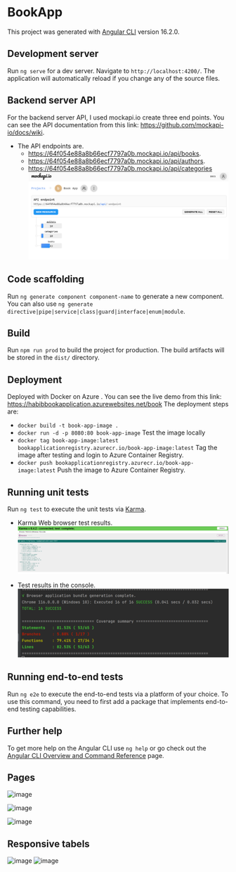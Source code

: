 # BookApp

This project was generated with [Angular CLI](https://github.com/angular/angular-cli) version 16.2.0.

## Development server

Run `ng serve` for a dev server. Navigate to `http://localhost:4200/`. The application will automatically reload if you change any of the source files.

## Backend server API

For the backend server API, I used mockapi.io create three end points. You can see the API documentation from this link: https://github.com/mockapi-io/docs/wiki.

* The API endpoints are.
  * https://64f054e88a8b66ecf7797a0b.mockapi.io/api/books.
  * https://64f054e88a8b66ecf7797a0b.mockapi.io/api/authors.
  * https://64f054e88a8b66ecf7797a0b.mockapi.io/api/categories
    ![img_2.png](img_2.png)

## Code scaffolding

Run `ng generate component component-name` to generate a new component. You can also use `ng generate directive|pipe|service|class|guard|interface|enum|module`.

## Build

Run `npm run prod` to build the project for production. The build artifacts will be stored in the `dist/` directory.

## Deployment

Deployed with Docker on Azure . You can see the live demo from this link: https://habibbookapplication.azurewebsites.net/book
The deployment steps are:

* `docker build -t book-app-image .`
* `docker run -d -p 8080:80 book-app-image` Test the image locally
* `docker tag book-app-image:latest bookapplicationregistry.azurecr.io/book-app-image:latest`  Tag the image after testing and login to Azure Container Registry.
* `docker push bookapplicationregistry.azurecr.io/book-app-image:latest` Push the image to Azure Container Registry.
## Running unit tests

Run `ng test` to execute the unit tests via [Karma](https://karma-runner.github.io).

* Karma Web browser test results.
![img.png](img.png)

* Test results in the console.
![img_1.png](img_1.png)

## Running end-to-end tests

Run `ng e2e` to execute the end-to-end tests via a platform of your choice. To use this command, you need to first add a package that implements end-to-end testing capabilities.

## Further help

To get more help on the Angular CLI use `ng help` or go check out the [Angular CLI Overview and Command Reference](https://angular.io/cli) page.

## Pages
![image](https://github.com/habibmevlut/book-app/assets/13496352/b5ce3972-1c5c-46dc-8694-e2891496d0a4)

![image](https://github.com/habibmevlut/book-app/assets/13496352/3880deec-f44c-4049-a03e-e555724db469)

![image](https://github.com/habibmevlut/book-app/assets/13496352/027f163d-3702-4d2a-ac2c-3c6fee66b43c)

## Responsive tabels
![image](https://github.com/habibmevlut/book-app/assets/13496352/5fef27b3-c1b6-45b0-a185-2163e269a951)
![image](https://github.com/habibmevlut/book-app/assets/13496352/ee73188c-a813-4e5c-8dad-2f57fc4a030f)




